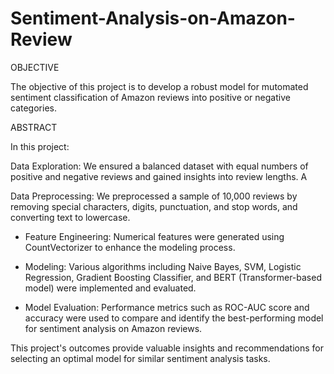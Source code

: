 # Sentiment-Analysis-on-Amazon-Review
OBJECTIVE 

The objective of this project is to develop a robust model for mutomated sentiment classification of Amazon reviews into positive or negative categories.

ABSTRACT

In this project:

Data Exploration: We ensured a balanced dataset with equal numbers of positive and negative reviews and gained insights into review lengths. A

Data Preprocessing: We preprocessed a sample of 10,000 reviews by removing special characters, digits, punctuation, and stop words, and converting text to lowercase.

* Feature Engineering: Numerical features were generated using CountVectorizer to enhance the modeling process.

* Modeling: Various algorithms including Naive Bayes, SVM, Logistic Regression, Gradient Boosting Classifier, and BERT (Transformer-based model) were implemented and evaluated.

* Model Evaluation: Performance metrics such as ROC-AUC score and accuracy were used to compare and identify the best-performing model for sentiment analysis on Amazon reviews.

This project's outcomes provide valuable insights and recommendations for selecting an optimal model for similar sentiment analysis tasks.
